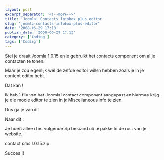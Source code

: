 ```yaml
---
layout: post
excerpt_separator: '<!--more-->'
title: 'Joomla! Contacts Infobox plus editor'
slug: 'joomla-contacts-infobox-plus-editor'
date: '2008-06-29 17:13'
publish_date: '2008-06-29 17:13'
category: ['Coding']
tags: ['Coding']
---
```

Stel je draait Joomla 1.0.15 en je gebruikt het contacts component om al je
contacten te tonen.  
  
Maar je zou eigenlijk wel de zelfde editor willen hebben zoals je in je
content editor hebt.  
  
Dat kan !  
  
Ik heb 1 file van het Joomla! contact component aangepast en hiermee krijg je
die mooie editor te zien in je Miscellaneous Info te zien.  
  
Dus ga je van dit  
  
Naar dit :  
  
Je hoeft alleen het volgende zip bestand uit te pakke in de root van je
website.  
  
contact _plus_ 1.0.15.zip  
  
Succes !!

